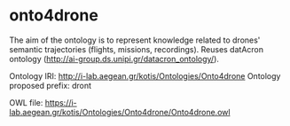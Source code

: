 # onto4drone
The aim of the ontology is to represent knowledge related to drones' semantic trajectories (flights, missions, recordings). Reuses datAcron ontology (http://ai-group.ds.unipi.gr/datacron_ontology/).

Ontology IRI: http://i-lab.aegean.gr/kotis/Ontologies/Onto4drone
Ontology proposed prefix: dront

OWL file: https://i-lab.aegean.gr/kotis/Ontologies/Onto4drone/Onto4drone.owl
